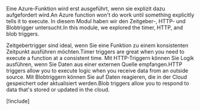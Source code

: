 <span data-ttu-id="5a622-101">Eine Azure-Funktion wird erst ausgeführt, wenn sie explizit dazu aufgefordert wird.</span><span class="sxs-lookup"><span data-stu-id="5a622-101">An Azure function won't do work until something explicitly tells it to execute.</span></span> <span data-ttu-id="5a622-102">In diesem Modul haben wir den Zeitgeber-, HTTP- und Blobtrigger untersucht.</span><span class="sxs-lookup"><span data-stu-id="5a622-102">In this module, we explored the timer, HTTP, and blob triggers.</span></span>

<span data-ttu-id="5a622-103">Zeitgebertrigger sind ideal, wenn Sie eine Funktion zu einem konsistenten Zeitpunkt ausführen möchten.</span><span class="sxs-lookup"><span data-stu-id="5a622-103">Timer triggers are great when you need to execute a function at a consistent time.</span></span> <span data-ttu-id="5a622-104">Mit HTTP-Triggern können Sie Logik ausführen, wenn Sie Daten aus einer externen Quelle empfangen.</span><span class="sxs-lookup"><span data-stu-id="5a622-104">HTTP triggers allow you to execute logic when you receive data from an outside source.</span></span> <span data-ttu-id="5a622-105">Mit Blobtriggern können Sie auf Daten reagieren, die in der Cloud gespeichert oder aktualisiert werden.</span><span class="sxs-lookup"><span data-stu-id="5a622-105">Blob triggers allow you to respond to data that's stored or updated in the cloud.</span></span>

[!include[](../../../includes/azure-sandbox-cleanup.md)]
